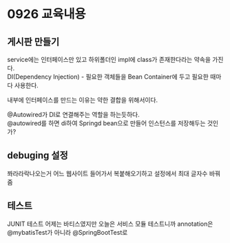 # 0926 교육내용
## 게시판 만들기
 service에는 인터페이스만 있고 하위폴더인 impl에 class가 존재한다라는 약속을 가진다.</br>
 DI(Dependency Injection) - 필요한 객체들을 Bean Container에 두고 필요한 때마다 사용한다.

 내부에 인터페이스를 만드는 이유는 약한 결합을 위해서이다.
 
 @Autowired가 DI로 연결해주는 역할을 하는듯하다.</br>
 @autowired를 하면 di하여 Springd bean으로 만들어 인스턴스를 저장해두는 것인가?</br>


## debuging 설정
 쫘라라락나오는거 어느 웹사이트 들어가서 복붙해오기하고 설정에서 최대 글자수 바꿔줌
## 테스트
 JUNIT 테스트
 어제는 바티스였지만 오늘은 서비스 모듈 테스트니까 annotation은 @mybatisTest가 아니라 @SpringBootTest로


